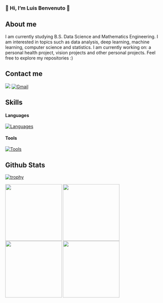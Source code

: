 ### 👋 Hi, I’m Luis Benvenuto 👻

## About me
I am currently studying B.S. Data Science and Mathematics Engineering. I am interested in topics such as data analysis, deep learning, machine learning, computer science and statistics. I am currently working on: a personal health project, vision projects and other personal projects. Feel free to explore my repositories :)

## Contact me
<a href="https://www.linkedin.com/in/luis-benvenuto/" target="_blank"><img src="https://img.shields.io/badge/LinkedIn-0077B5?style=for-the-badge&logo=linkedin&logoColor=white" target="_blank"></a>
<a href="mailto:luiss.benvenuto@gmail.com" target="_blank"><img src="https://img.shields.io/badge/Gmail-D14836?style=for-the-badge&logo=gmail&logoColor=black" alt="Gmail"> </a>

## Skills

#### Languages
[![Languages](https://skillicons.dev/icons?i=cpp,py,r,java,javascript,typescript,matlab)](https://skillicons.dev)

#### Tools
[![Tools](https://skillicons.dev/icons?i=git,github,linux,nextjs,nodejs,react,html,css,mysql,arduino,docker,opencv,pytorch,tensorflow,ros,vscode)](https://skillicons.dev)

## Github Stats
[![trophy](https://github-profile-trophy.vercel.app/?username=biweep863&theme=radical&rank=-D,-C,-?&margin-w=10)](https://github.com/ryo-ma/github-profile-trophy)

<div align="left">
<a href="https://github.com/biweep863">
<img align="left" src="http://github-profile-summary-cards.vercel.app/api/cards/stats?username=biweep863&theme=radical" height="180em" />
<img align="left" src="http://github-profile-summary-cards.vercel.app/api/cards/most-commit-language?username=biweep863&theme=radical" height="180em" />
<img align="left" src="http://github-profile-summary-cards.vercel.app/api/cards/repos-per-language?username=biweep863&theme=radical" height="180em" />
<img align="left" src="http://github-profile-summary-cards.vercel.app/api/cards/profile-details?username=biweep863&theme=radical" height="180em" />
</div>
